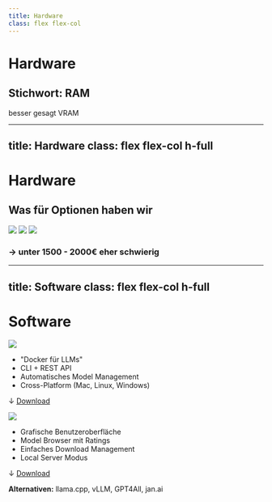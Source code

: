 ```yaml
---
title: Hardware
class: flex flex-col
---
```


# Hardware

<div class="flex-grow flex flex-col items-center justify-center">

## Stichwort: RAM

besser gesagt VRAM

<!-- Meme Wand? Und dann am Ende ein besserwisser mit erhobenem Finger VRAM -->
<!--
Cloud APIs -> Sehr schnell ~100ms
Local GPU -> Schnell ~500ms-2s
Local CPU -> Langsam ~5-30s
Local Mobile -> Sehr langsam ~30s+
-->

</div>

---
title: Hardware
class: flex flex-col h-full
---

# Hardware
## Was für Optionen haben wir
<!-- 1. Mac (unified M-Chip, MLX, gerade super)
2. Grafikkarte / Gaming-PC
3. KLeiner Server - Strix Halo -->

<div class="flex w-full flex-grow">
    <img v-click src="/img/hardware/mac.png" class="min-w-0 basis-0 flex-grow object-contain"/>
    <img v-click src="/img/hardware/grafikkarte.png" class="min-w-0 basis-0 flex-grow object-contain"/>
    <img v-click src="/img/hardware/strix-halo.png" class="min-w-0 basis-0 flex-grow object-contain"/>
</div>

<v-click>

### → unter 1500 - 2000€ eher schwierig

</v-click>

---
title: Software
class: flex flex-col h-full
---

# Software

<div class="flex w-full flex-grow items-center justify-center gap-10">

<div v-click class="flex basis-0 gap-10 flex-grow justify-end flex-col items-center">
<img src="/img/logos/ollama.png" class="inline-block size-[8em] mb-2 color-white rounded-[20%] bg-white p-2" />
<div>

- "Docker für LLMs"
- CLI + REST API
- Automatisches Model Management
- Cross-Platform (Mac, Linux, Windows)

↓ [Download](https://ollama.com/download)

</div>
</div>

<div v-click class="flex basis-0 gap-10 flex-grow flex-col items-center  justify-end ">
<img src="/img/logos/lmstudio.png" class="inline-block size-[8em] mb-2 color-white rounded-[20%] bg-white p-2" />
<div>

- Grafische Benutzeroberfläche
- Model Browser mit Ratings
- Einfaches Download Management
- Local Server Modus

↓ [Download](https://lmstudio.ai/download)

</div>
</div>

</div>

<div v-click class="mt-6 p-2 bg-purple-400 rounded-lg">
<strong>Alternativen:</strong> llama.cpp, vLLM, GPT4All, jan.ai
</div>